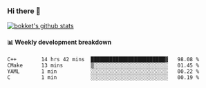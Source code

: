 ### Hi there 👋
[![bokket's github stats](https://github-readme-stats.vercel.app/api?username=bokket&show_icons=true&count_private=true)](https://github.com/anuraghazra/github-readme-stats)

#### :bar_chart: Weekly development breakdown
<!--START_SECTION:waka-->
```text
C++        14 hrs 42 mins  ████████████████████████▓   98.08 % 
CMake      13 mins         ▒░░░░░░░░░░░░░░░░░░░░░░░░   01.45 % 
YAML       1 min           ░░░░░░░░░░░░░░░░░░░░░░░░░   00.22 % 
C          1 min           ░░░░░░░░░░░░░░░░░░░░░░░░░   00.19 % 
```
<!--END_SECTION:waka-->
